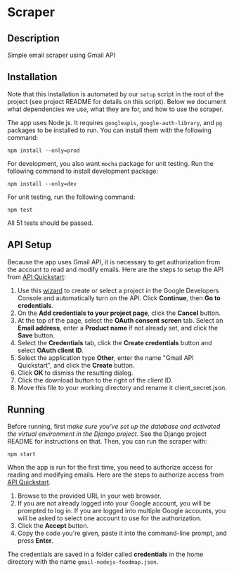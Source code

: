 # Scraper
## Description
Simple email scraper using Gmail API

## Installation
Note that this installation is automated by our `setup` script in the root of the project (see project README for details on this script). Below we document what dependencies we use, what they are for, and how to use the scraper.

The app uses Node.js. It requires `googleapis`, `google-auth-library`, and `pg` packages to be installed to run. You can install them with the following command:
```
npm install --only=prod
```

For development, you also want `mocha` package for unit testing. Run the following command to install development package:
```
npm install --only=dev
```
For unit testing, run the following command:
```
npm test
```
All 51 tests should be passed.

## API Setup
Because the app uses Gmail API, it is necessary to get authorization from the account to read and modify emails. Here are the steps to setup the API from [API Quickstart](https://developers.google.com/gmail/api/quickstart/nodejs):
  1. Use this [wizard](https://console.developers.google.com/start/api?id=gmail) to create or select a project in the Google Developers Console and automatically turn on the API. Click __Continue__, then __Go to credentials__.
  2. On the __Add credentials to your project page__, click the __Cancel__ button.
  3. At the top of the page, select the __OAuth consent screen__ tab. Select an __Email address__, enter a __Product name__ if not already set, and click the __Save__ button.
  4. Select the __Credentials__ tab, click the __Create credentials__ button and select __OAuth client ID__.
  5. Select the application type __Other__, enter the name "Gmail API Quickstart", and click the __Create__ button.
  6. Click __OK__ to dismiss the resulting dialog.
  7. Click the download button to the right of the client ID.
  8. Move this file to your working directory and rename it client_secret.json.
  
## Running
Before running, first *make sure you've set up the database and activated the virtual environment in the Django project*. See the Django project README for instructions on that. Then, you can run the scraper with:
```
npm start
```
When the app is run for the first time, you need to authorize access for reading and modifying emails. Here are the steps to authorize access from [API Quickstart](https://developers.google.com/gmail/api/quickstart/nodejs).
  1. Browse to the provided URL in your web browser.
  2. If you are not already logged into your Google account, you will be prompted to log in. If you are logged into multiple Google accounts, you will be asked to select one account to use for the authorization.
  3. Click the __Accept__ button.
  4. Copy the code you're given, paste it into the command-line prompt, and press __Enter__.

The credentials are saved in a folder called __credentials__ in the home directory with the name `gmail-nodejs-foodmap.json`.
